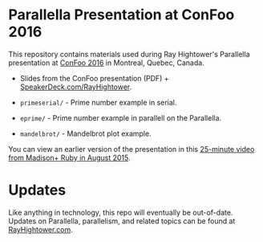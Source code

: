 Parallella Presentation at ConFoo 2016
===

This repository contains materials used during Ray Hightower's Parallella presentation at [ConFoo 2016](http://confoo.ca) in Montreal, Quebec, Canada.

* Slides from the ConFoo presentation (PDF) + [SpeakerDeck.com/RayHightower](https://speakerdeck.com/rayhightower/confoo-2016-parallella-supercomputing-and-ruby).

* `primeserial/` - Prime number example in serial.

* `eprime/` - Prime number example in parallell on the Parallella.

* `mandelbrot/` - Mandelbrot plot example.

You can view an earlier version of the presentation in this [25-minute video from Madison+ Ruby in August 2015](https://www.youtube.com/watch?v=BHZCCUEzK0s).

Updates
===

Like anything in technology, this repo will eventually be out-of-date. Updates on Parallella, parallelism, and related topics can be found at [RayHightower.com](http://rayhightower.com).

